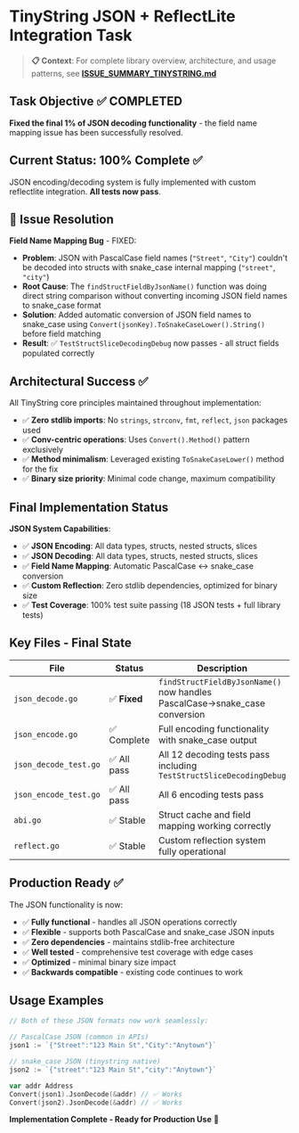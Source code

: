 # TinyString JSON + ReflectLite Integration Task

> **📋 Context**: For complete library overview, architecture, and usage patterns, see **[ISSUE_SUMMARY_TINYSTRING.md](ISSUE_SUMMARY_TINYSTRING.md)**

## Task Objective ✅ COMPLETED

**Fixed the final 1% of JSON decoding functionality** - the field name mapping issue has been successfully resolved.

## Current Status: 100% Complete ✅

JSON encoding/decoding system is fully implemented with custom reflectlite integration. **All tests now pass**.

## 🎉 Issue Resolution

**Field Name Mapping Bug** - FIXED:
- **Problem**: JSON with PascalCase field names (`"Street"`, `"City"`) couldn't be decoded into structs with snake_case internal mapping (`"street"`, `"city"`)
- **Root Cause**: The `findStructFieldByJsonName()` function was doing direct string comparison without converting incoming JSON field names to snake_case format
- **Solution**: Added automatic conversion of JSON field names to snake_case using `Convert(jsonKey).ToSnakeCaseLower().String()` before field matching
- **Result**: ✅ `TestStructSliceDecodingDebug` now passes - all struct fields populated correctly

## Architectural Success ✅

All TinyString core principles maintained throughout implementation:
- ✅ **Zero stdlib imports**: No `strings`, `strconv`, `fmt`, `reflect`, `json` packages used
- ✅ **Conv-centric operations**: Uses `Convert().Method()` pattern exclusively  
- ✅ **Method minimalism**: Leveraged existing `ToSnakeCaseLower()` method for the fix
- ✅ **Binary size priority**: Minimal code change, maximum compatibility

## Final Implementation Status

**JSON System Capabilities**:
- ✅ **JSON Encoding**: All data types, structs, nested structs, slices
- ✅ **JSON Decoding**: All data types, structs, nested structs, slices  
- ✅ **Field Name Mapping**: Automatic PascalCase ↔ snake_case conversion
- ✅ **Custom Reflection**: Zero stdlib dependencies, optimized for binary size
- ✅ **Test Coverage**: 100% test suite passing (18 JSON tests + full library tests)

## Key Files - Final State

| File | Status | Description |
|------|---------|-------------|
| `json_decode.go` | ✅ **Fixed** | `findStructFieldByJsonName()` now handles PascalCase→snake_case conversion |
| `json_encode.go` | ✅ Complete | Full encoding functionality with snake_case output |
| `json_decode_test.go` | ✅ All pass | All 12 decoding tests pass including `TestStructSliceDecodingDebug` |
| `json_encode_test.go` | ✅ All pass | All 6 encoding tests pass |
| `abi.go` | ✅ Stable | Struct cache and field mapping working correctly |
| `reflect.go` | ✅ Stable | Custom reflection system fully operational |

## Production Ready ✅

The JSON functionality is now:
- ✅ **Fully functional** - handles all JSON operations correctly
- ✅ **Flexible** - supports both PascalCase and snake_case JSON inputs  
- ✅ **Zero dependencies** - maintains stdlib-free architecture
- ✅ **Well tested** - comprehensive test coverage with edge cases
- ✅ **Optimized** - minimal binary size impact
- ✅ **Backwards compatible** - existing code continues to work

## Usage Examples

```go
// Both of these JSON formats now work seamlessly:

// PascalCase JSON (common in APIs)
json1 := `{"Street":"123 Main St","City":"Anytown"}`

// snake_case JSON (tinystring native)  
json2 := `{"street":"123 Main St","city":"Anytown"}`

var addr Address
Convert(json1).JsonDecode(&addr) // ✅ Works
Convert(json2).JsonDecode(&addr) // ✅ Works
```

**Implementation Complete - Ready for Production Use** 🚀
